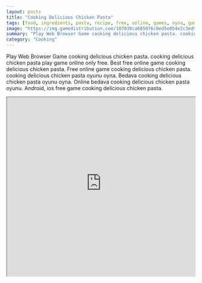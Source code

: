 ```yaml
---
layout: posts
title: "Cooking Delicious Chicken Pasta"
tags: [food, ingredients, pasta, recipe, free, online, games, oyna, game, free, games, play, play, games]
image: "https://img.gamedistribution.com/107030ca685076c0ed5e054e2c3ed940.jpg"
summary: "Play Web Browser Game cooking delicious chicken pasta. cooking delicious chicken pasta play game online only free. Best free online game cooking delicious chicken pasta. Free online game cooking delicious chicken pasta. cooking delicious chicken pasta oyunu oyna. Bedava cooking delicious chicken pasta oyunu oyna. Online bedava cooking delicious chicken pasta oyunu. Android, ios free game cooking delicious chicken pasta."
category: "Cooking"
---
```


Play Web Browser Game cooking delicious chicken pasta. cooking delicious chicken pasta play game online only free. Best free online game cooking delicious chicken pasta. Free online game cooking delicious chicken pasta. cooking delicious chicken pasta oyunu oyna. Bedava cooking delicious chicken pasta oyunu oyna. Online bedava cooking delicious chicken pasta oyunu. Android, ios free game cooking delicious chicken pasta.

<iframe width="100%" height="480px;" src="https://flash.gamedistribution.com?game=107030ca685076c0ed5e054e2c3ed940"></iframe>